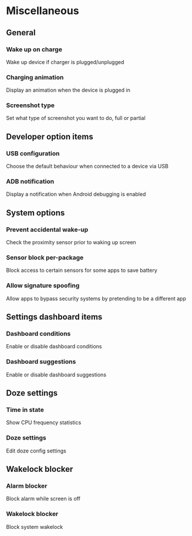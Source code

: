 # Miscellaneous


## General

### Wake up on charge
Wake up device if charger is plugged/unplugged

### Charging animation
Display an animation when the device is plugged in

### Screenshot type
Set what type of screenshot you want to do, full or partial


## Developer option items

### USB configuration
Choose the default behaviour when connected to a device via USB

### ADB notification
Display a notification when Android debugging is enabled


## System options

### Prevent accidental wake-up
Check the proximity sensor prior to waking up screen

### Sensor block per-package
Block access to certain sensors for some apps to save battery

### Allow signature spoofing
Allow apps to bypass security systems by pretending to be a different app


## Settings dashboard items

### Dashboard conditions
Enable or disable dashboard conditions

### Dashboard suggestions
Enable or disable dashboard suggestions


## Doze settings

### Time in state
Show CPU frequency statistics

### Doze settings
Edit doze config settings


## Wakelock blocker

### Alarm blocker
Block alarm while screen is off

### Wakelock blocker
Block system wakelock
